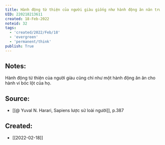 ```yaml
---
title: Hành động từ thiện của người giàu giống như hành động ăn năn trước sự bóc lột của mình
UID: 220218213611
created: 18-Feb-2022
noteid: 32
tags:
  - 'created/2022/Feb/18'
  - 'evergreen'
  - 'permanent/think'
publish: True
---
```

## Notes:
Hành động từ thiện của người giàu cũng chỉ như một hành động ăn ăn cho hành vi bóc lột của họ.

## Source:
- [[@ Yuval N. Harari, Sapiens lược sử loài người]], p.387



## Created:
- [[2022-02-18]]

